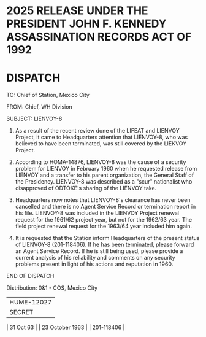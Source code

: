 # 2025 RELEASE UNDER THE PRESIDENT JOHN F. KENNEDY ASSASSINATION RECORDS ACT OF 1992

# DISPATCH

TO: Chief of Station, Mexico City

FROM: Chief, WH Division

SUBJECT: LIENVOY-8

1.  As a result of the recent review done of the LIFEAT and LIENVOY Project, it came to Headquarters attention that LIENVOY-8, who was believed to have been terminated, was still covered by the LIEKVOY Project.

2.  According to HOMA-14876, LIENVOY-8 was the cause of a security problem for LIENVOY in February 1960 when he requested release from LIENVOY and a transfer to his parent organization, the General Staff of the Presidency. LIENVOY-8 was described as a "scur" nationalist who disapproved of ODTOKE's sharing of the LIENVOY take.

3.  Headquarters now notes that LIENVOY-8's clearance has never been cancelled and there is no Agent Service Record or termination report in his file. LIENVOY-8 was included in the LIENVOY Project renewal request for the 1961/62 project year, but not for the 1962/63 year. The field project renewal request for the 1963/64 year included him again.

4.  It is requested that the Station inform Headquarters of the present status of LIENVOY-8 (201-118406). If he has been terminated, please forward an Agent Service Record. If he is still being used, please provide a current analysis of his reliability and comments on any security problems present in light of his actions and reputation in 1960.

END OF DISPATCH

Distribution:
0&1 - COS, Mexico City


|            |
| ---------- |
| HUME-12027 |
| SECRET     |

| 31 Oct 63 |
| 23 October 1963 |
| 201-118406 |
